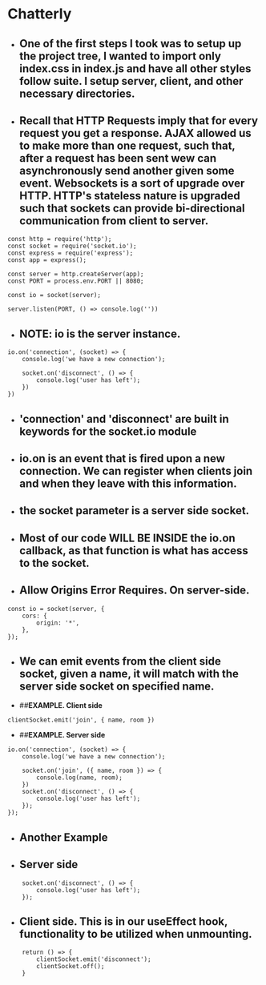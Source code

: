 # Chatterly

- ## One of the first steps I took was to setup up the project tree, I wanted to import only index.css in index.js and have all other styles follow suite. I setup server, client, and other necessary directories.
- ## Recall that HTTP Requests imply that for every request you get a response. AJAX allowed us to make more than one request, such that, after a request has been sent wew can asynchronously send another given some event. Websockets is a sort of upgrade over HTTP. HTTP's stateless nature is upgraded such that sockets can provide bi-directional communication from client to server.

```
const http = require('http');
const socket = require('socket.io');
const express = require('express');
const app = express();

const server = http.createServer(app);
const PORT = process.env.PORT || 8080;

const io = socket(server);

server.listen(PORT, () => console.log(''))
```

- ## NOTE: io is the server instance.
```
io.on('connection', (socket) => {
    console.log('we have a new connection');

    socket.on('disconnect', () => {
        console.log('user has left');
    })
})
```
- ## 'connection' and 'disconnect' are built in keywords for the socket.io module
- ## io.on is an event that is fired upon a new connection. We can register when clients join and when they leave with this information.
- ## the socket parameter is a server side socket.
- ## Most of our code WILL BE INSIDE the io.on callback, as that function is what has access to the socket.

- ## Allow Origins Error Requires. On server-side.
```
const io = socket(server, {
	cors: {
		origin: '*',
	},
});
```

- ## We can emit events from the client side socket, given a name, it will match with the server side socket on specified name.

- ##**EXAMPLE. Client side**
```
clientSocket.emit('join', { name, room })
```

- ##**EXAMPLE. Server side**
```
io.on('connection', (socket) => {
	console.log('we have a new connection');

	socket.on('join', ({ name, room }) => {
		console.log(name, room);
	})
	socket.on('disconnect', () => {
		console.log('user has left');
	});
});
```

- ## Another Example
- ## Server side
```
	socket.on('disconnect', () => {
		console.log('user has left');
	});
```
- ## Client side. This is in our useEffect hook, functionality to be utilized when unmounting.
```
    return () => {
        clientSocket.emit('disconnect');
        clientSocket.off();
    }
```